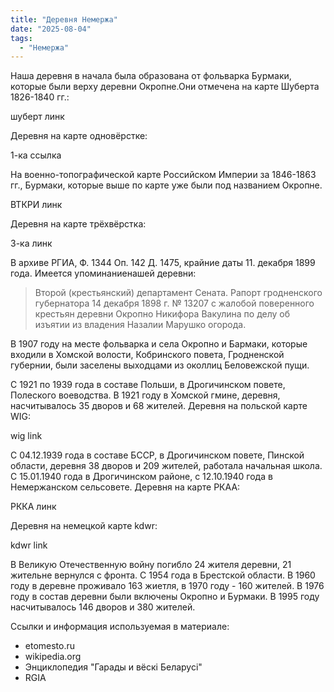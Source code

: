 ```yaml
---
title: "Деревня Немержа"
date: "2025-08-04"
tags: 
  - "Немержа"
---
```


Наша деревня в начала была образована от фольварка Бурмаки, которые были верху деревни Окропне.Они отмечена на карте Шуберта 1826-1840 гг.:

шуберт линк

Деревня на карте одновёрстке:

1-ка ссылка

На военно-топографической карте Российском Империи за 1846-1863 гг., Бурмаки, которые выше по карте уже были под названием Окропне.

ВТКРИ линк

Деревня на карте трёхвёрстка:

3-ка линк

В архиве РГИА, Ф. 1344 Оп. 142 Д. 1475, крайние даты  11. декабря 1899 года. Имеется упоминаниенашей деревни:

> Второй (крестьянский) департамент Сената. Рапорт гродненского губернатора 14 декабря 1898 г. № 13207 с жалобой поверенного крестьян деревни Окропно Никифора Вакулина по делу об изъятии из владения Назалии Марушко огорода.

В 1907 году на месте фольварка и села Окропно и Бармаки, которые входили в Хомской волости, Кобринского повета, Гродненской губернии, были заселены выходцами из околлиц Беловежской пущи.

С 1921 по 1939 года в составе Польши, в Дрогичинском повете, Полеского воеводства. В 1921 году в Хомской гмине, деревня, насчитывалось 35 дворов и 68 жителей. Деревня на польской карте WIG:

wig link

С 04.12.1939 года в составе БССР, в Дрогичинском повете, Пинской области, деревня 38 дворов и 209 жителей, работала начальная школа. С 15.01.1940 года в Дрогичинском районе, с 12.10.1940 года в Немержанском сельсовете. Деревня на карте РКАА:

РККА линк

Деревня на немецкой карте kdwr:

kdwr link

В Великую Отечественную войну погибло 24 жителя деревни, 21 жительне вернулся с фронта. С 1954 года в Брестской области. В 1960 году в деревне проживало 163 жиетля, в 1970 году - 160 жителей. В 1976 году в состав деревни были включены Окропно и Бурмаки. В 1995 году насчитывалось 146 дворов и 380 жителей.

Ссылки и информация используемая в материале:
- etomesto.ru
- wikipedia.org
- Энциклопедия "Гарады и вёскi Беларусi"
- RGIA
